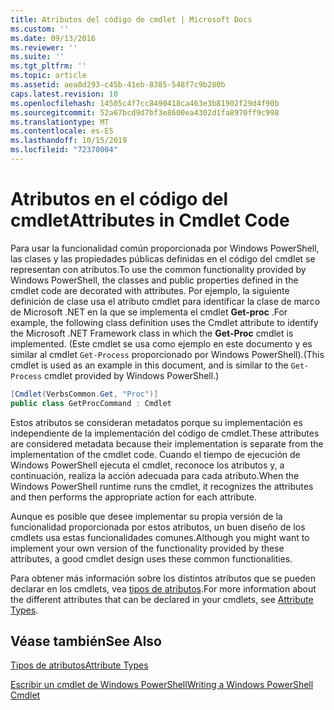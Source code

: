 ```yaml
---
title: Atributos del código de cmdlet | Microsoft Docs
ms.custom: ''
ms.date: 09/13/2016
ms.reviewer: ''
ms.suite: ''
ms.tgt_pltfrm: ''
ms.topic: article
ms.assetid: aea8d293-c45b-41eb-8385-548f7c9b280b
caps.latest.revision: 10
ms.openlocfilehash: 14505c4f7cc8490418ca463e3b81902f29d4f90b
ms.sourcegitcommit: 52a67bcd9d7bf3e8600ea4302d1fa8970ff9c998
ms.translationtype: MT
ms.contentlocale: es-ES
ms.lasthandoff: 10/15/2019
ms.locfileid: "72370004"
---
```

# <a name="attributes-in-cmdlet-code"></a><span data-ttu-id="73a6f-102">Atributos en el código del cmdlet</span><span class="sxs-lookup"><span data-stu-id="73a6f-102">Attributes in Cmdlet Code</span></span>

<span data-ttu-id="73a6f-103">Para usar la funcionalidad común proporcionada por Windows PowerShell, las clases y las propiedades públicas definidas en el código del cmdlet se representan con atributos.</span><span class="sxs-lookup"><span data-stu-id="73a6f-103">To use the common functionality provided by Windows PowerShell, the classes and public properties defined in the cmdlet code are decorated with attributes.</span></span> <span data-ttu-id="73a6f-104">Por ejemplo, la siguiente definición de clase usa el atributo cmdlet para identificar la clase de marco de Microsoft .NET en la que se implementa el cmdlet **Get-proc** .</span><span class="sxs-lookup"><span data-stu-id="73a6f-104">For example, the following class definition uses the Cmdlet attribute to identify the Microsoft .NET Framework class in which the **Get-Proc** cmdlet is implemented.</span></span> <span data-ttu-id="73a6f-105">(Este cmdlet se usa como ejemplo en este documento y es similar al cmdlet `Get-Process` proporcionado por Windows PowerShell).</span><span class="sxs-lookup"><span data-stu-id="73a6f-105">(This cmdlet is used as an example in this document, and is similar to the `Get-Process` cmdlet provided by Windows PowerShell.)</span></span>

```csharp
[Cmdlet(VerbsCommon.Get, "Proc")]
public class GetProcCommand : Cmdlet
```

<span data-ttu-id="73a6f-106">Estos atributos se consideran metadatos porque su implementación es independiente de la implementación del código de cmdlet.</span><span class="sxs-lookup"><span data-stu-id="73a6f-106">These attributes are considered metadata because their implementation is separate from the implementation of the cmdlet code.</span></span> <span data-ttu-id="73a6f-107">Cuando el tiempo de ejecución de Windows PowerShell ejecuta el cmdlet, reconoce los atributos y, a continuación, realiza la acción adecuada para cada atributo.</span><span class="sxs-lookup"><span data-stu-id="73a6f-107">When the Windows PowerShell runtime runs the cmdlet, it recognizes the attributes and then performs the appropriate action for each attribute.</span></span>

<span data-ttu-id="73a6f-108">Aunque es posible que desee implementar su propia versión de la funcionalidad proporcionada por estos atributos, un buen diseño de los cmdlets usa estas funcionalidades comunes.</span><span class="sxs-lookup"><span data-stu-id="73a6f-108">Although you might want to implement your own version of the functionality provided by these attributes, a good cmdlet design uses these common functionalities.</span></span>

<span data-ttu-id="73a6f-109">Para obtener más información sobre los distintos atributos que se pueden declarar en los cmdlets, vea [tipos de atributos](./attribute-types.md).</span><span class="sxs-lookup"><span data-stu-id="73a6f-109">For more information about the different attributes that can be declared in your cmdlets, see [Attribute Types](./attribute-types.md).</span></span>

## <a name="see-also"></a><span data-ttu-id="73a6f-110">Véase también</span><span class="sxs-lookup"><span data-stu-id="73a6f-110">See Also</span></span>

[<span data-ttu-id="73a6f-111">Tipos de atributos</span><span class="sxs-lookup"><span data-stu-id="73a6f-111">Attribute Types</span></span>](./attribute-types.md)

[<span data-ttu-id="73a6f-112">Escribir un cmdlet de Windows PowerShell</span><span class="sxs-lookup"><span data-stu-id="73a6f-112">Writing a Windows PowerShell Cmdlet</span></span>](./writing-a-windows-powershell-cmdlet.md)

